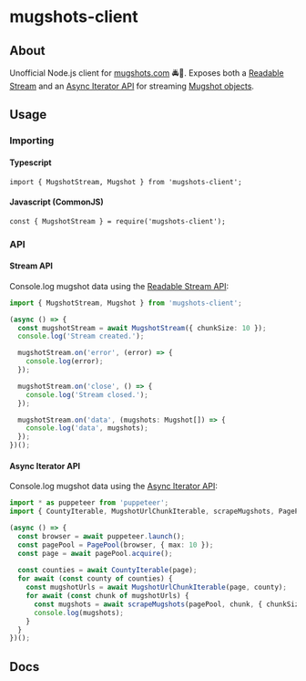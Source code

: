 # mugshots-client

## About
Unofficial Node.js client for [mugshots.com](https://mugshots.com/) 🚔👮.  Exposes both a [Readable Stream](https://nodejs.org/api/stream.html#stream_readable_streams) and an [Async Iterator API](https://developer.mozilla.org/en-US/docs/Web/JavaScript/Reference/Global_Objects/Symbol/asyncIterator) for streaming [Mugshot objects](https://github.com/agaricide/mugshots-client/blob/master/src/client/types/Mugshot.ts).

## Usage

### Importing
#### Typescript

`import { MugshotStream, Mugshot } from 'mugshots-client';`


#### Javascript (CommonJS)

`const { MugshotStream } = require('mugshots-client');`

### API
#### Stream API

Console.log mugshot data using the [Readable Stream API](https://github.com/agaricide/mugshots-client/blob/master/example/stream.ts):

```ts
import { MugshotStream, Mugshot } from 'mugshots-client';

(async () => {
  const mugshotStream = await MugshotStream({ chunkSize: 10 });
  console.log('Stream created.');

  mugshotStream.on('error', (error) => {
    console.log(error);
  });

  mugshotStream.on('close', () => {
    console.log('Stream closed.');
  });

  mugshotStream.on('data', (mugshots: Mugshot[]) => {
    console.log('data', mugshots);
  });
})();
```

#### Async Iterator API

Console.log mugshot data using the [Async Iterator API](https://github.com/agaricide/mugshots-client/blob/master/example/iterables.ts):

```ts
import * as puppeteer from 'puppeteer';
import { CountyIterable, MugshotUrlChunkIterable, scrapeMugshots, PagePool, Mugshot } from 'mugshots-client';

(async () => {
  const browser = await puppeteer.launch();
  const pagePool = PagePool(browser, { max: 10 });
  const page = await pagePool.acquire();
 
  const counties = await CountyIterable(page);
  for await (const county of counties) {
    const mugshotUrls = await MugshotUrlChunkIterable(page, county);
    for await (const chunk of mugshotUrls) {
      const mugshots = await scrapeMugshots(pagePool, chunk, { chunkSize: 20 });
      console.log(mugshots);
    }
  }
})();
```

## Docs
